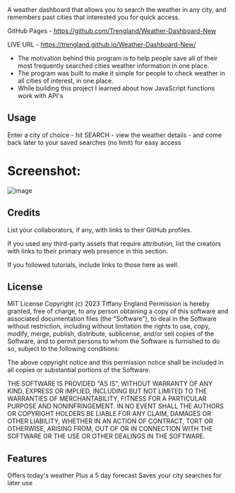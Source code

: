 <Personal Weather Dashboard>
A weather dashboard that allows you to search the weather in any city, and remembers past cities that interested you for quick access.

  
GitHub Pages - https://github.com/Trengland/Weather-Dashboard-New 
  
LIVE URL - https://trengland.github.io/Weather-Dashboard-New/ 



- The motivation behind this program is to help people save all of their most frequently searched cities weather information in one place.
- The program was built to make it simple for people to check weather in all cities of interest, in one place.
- While building this project I learned about how JavaScript functions work with API's



## Usage

Enter a city of choice - hit SEARCH - view the weather details - and come back later to your saved searches (no limit) for easy access
# Screenshot:
![image](https://user-images.githubusercontent.com/122329399/223573775-5497b06d-b9bd-4204-97f3-0b10505cc2fb.png)

  
 ## Credits

List your collaborators, if any, with links to their GitHub profiles.

If you used any third-party assets that require attribution, list the creators with links to their primary web presence in this section.

If you followed tutorials, include links to those here as well.

## License

MIT License
Copyright (c) 2023 Tiffany England
Permission is hereby granted, free of charge, to any person obtaining a copy
of this software and associated documentation files (the "Software"), to deal
in the Software without restriction, including without limitation the rights
to use, copy, modify, merge, publish, distribute, sublicense, and/or sell
copies of the Software, and to permit persons to whom the Software is
furnished to do so, subject to the following conditions:

The above copyright notice and this permission notice shall be included in all
copies or substantial portions of the Software.

THE SOFTWARE IS PROVIDED "AS IS", WITHOUT WARRANTY OF ANY KIND, EXPRESS OR
IMPLIED, INCLUDING BUT NOT LIMITED TO THE WARRANTIES OF MERCHANTABILITY,
FITNESS FOR A PARTICULAR PURPOSE AND NONINFRINGEMENT. IN NO EVENT SHALL THE
AUTHORS OR COPYRIGHT HOLDERS BE LIABLE FOR ANY CLAIM, DAMAGES OR OTHER
LIABILITY, WHETHER IN AN ACTION OF CONTRACT, TORT OR OTHERWISE, ARISING FROM,
OUT OF OR IN CONNECTION WITH THE SOFTWARE OR THE USE OR OTHER DEALINGS IN THE
SOFTWARE.


## Features

Offers today's weather
Plus a 5 day forecast
Saves your city searches for later use
